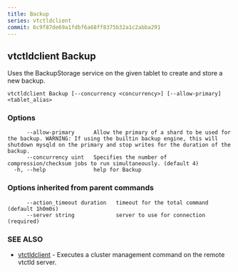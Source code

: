 ```yaml
---
title: Backup
series: vtctldclient
commit: 6c9f87de69a1fdbf6a68ff8375b32a1c2abba291
---
```

## vtctldclient Backup

Uses the BackupStorage service on the given tablet to create and store a new backup.

```
vtctldclient Backup [--concurrency <concurrency>] [--allow-primary] <tablet_alias>
```

### Options

```
      --allow-primary      Allow the primary of a shard to be used for the backup. WARNING: If using the builtin backup engine, this will shutdown mysqld on the primary and stop writes for the duration of the backup.
      --concurrency uint   Specifies the number of compression/checksum jobs to run simultaneously. (default 4)
  -h, --help               help for Backup
```

### Options inherited from parent commands

```
      --action_timeout duration   timeout for the total command (default 1h0m0s)
      --server string             server to use for connection (required)
```

### SEE ALSO

* [vtctldclient](../)	 - Executes a cluster management command on the remote vtctld server.

